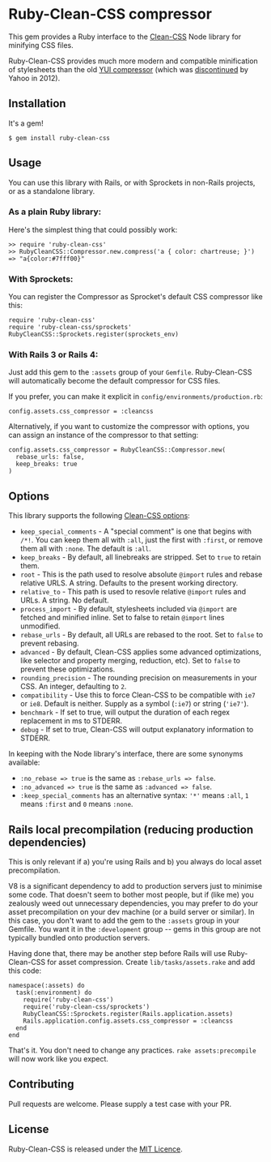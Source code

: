 # Ruby-Clean-CSS compressor

This gem provides a Ruby interface to the
[Clean-CSS](https://github.com/GoalSmashers/clean-css) Node library for
minifying CSS files.

Ruby-Clean-CSS provides much more modern and compatible minification of
stylesheets than the old [YUI
compressor](https://github.com/sstephenson/ruby-yui-compressor) (which was 
[discontinued](http://www.yuiblog.com/blog/2012/10/16/state-of-yui-compressor)
by Yahoo in 2012).


## Installation

It's a gem!

    $ gem install ruby-clean-css


## Usage

You can use this library with Rails, or with Sprockets in non-Rails projects,
or as a standalone library.


### As a plain Ruby library:

Here's the simplest thing that could possibly work:

    >> require 'ruby-clean-css'
    >> RubyCleanCSS::Compressor.new.compress('a { color: chartreuse; }')
    => "a{color:#7fff00}"


### With Sprockets:

You can register the Compressor as Sprocket's default CSS compressor like this:

    require 'ruby-clean-css'
    require 'ruby-clean-css/sprockets' 
    RubyCleanCSS::Sprockets.register(sprockets_env)


### With Rails 3 or Rails 4:

Just add this gem to the `:assets` group of your `Gemfile`. Ruby-Clean-CSS
will automatically become the default compressor for CSS files.

If you prefer, you can make it explicit in `config/environments/production.rb`:

    config.assets.css_compressor = :cleancss

Alternatively, if you want to customize the compressor with options, 
you can assign an instance of the compressor to that setting:

    config.assets.css_compressor = RubyCleanCSS::Compressor.new(
      rebase_urls: false,
      keep_breaks: true
    )


## Options

This library supports the following [Clean-CSS
options](https://github.com/GoalSmashers/clean-css#how-to-use-clean-css-programmatically):

- `keep_special_comments` - A "special comment" is one that begins with `/*!`.
    You can keep them all with `:all`, just the first with `:first`, or
    remove them all with `:none`. The default is `:all`.
- `keep_breaks` - By default, all linebreaks are stripped. Set to `true` to
    retain them.
- `root` - This is the path used to resolve absolute `@import` rules and rebase
    relative URLS. A string. Defaults to the present working directory.
- `relative_to` - This path is used to resovle relative `@import` rules and
    URLs. A string. No default.
- `process_import` - By default, stylesheets included via `@import` are fetched
    and minified inline. Set to false to retain `@import` lines unmodified.
- `rebase_urls` - By default, all URLs are rebased to the root. Set to `false`
    to prevent rebasing.
- `advanced` - By default, Clean-CSS applies some advanced optimizations,
    like selector and property merging, reduction, etc). Set to `false` to
    prevent these optimizations.
- `rounding_precision` - The rounding precision on measurements in your CSS.
    An integer, defaulting to `2`.
- `compatibility` - Use this to force Clean-CSS to be compatible with `ie7`
    or `ie8`. Default is neither. Supply as a symbol (`:ie7`) or
    string (`'ie7'`).
- `benchmark` - If set to true, will output the duration of each regex
    replacement in ms to STDERR.
- `debug` - If set to true, Clean-CSS will output explanatory information
    to STDERR.

In keeping with the Node library's interface, there are some synonyms available:

- `:no_rebase => true` is the same as `:rebase_urls => false`.
- `:no_advanced => true` is the same as `:advanced => false`.
- `:keep_special_comments` has an alternative syntax: `'*'` means  `:all`,
    `1` means `:first` and `0` means `:none`.


## Rails local precompilation (reducing production dependencies)

This is only relevant if a) you're using Rails and b) you always do local
asset precompilation.

V8 is a significant dependency to add to production servers just to
minimise some code. That doesn't seem to bother most people, but if (like me)
you zealously weed out unnecessary dependencies, you may prefer to do
your asset precompilation on your dev machine (or a build server or similar).
In this case, you don't want to add the gem to the `:assets` group in your
Gemfile. You want it in the `:development` group -- gems in this group are
not typically bundled onto production servers.

Having done that, there may be another step before Rails will use
Ruby-Clean-CSS for asset compression. Create `lib/tasks/assets.rake` and
add this code:

    namespace(:assets) do
      task(:environment) do
        require('ruby-clean-css')
        require('ruby-clean-css/sprockets')
        RubyCleanCSS::Sprockets.register(Rails.application.assets)
        Rails.application.config.assets.css_compressor = :cleancss
      end
    end

That's it. You don't need to change any practices. `rake assets:precompile`
will now work like you expect.


## Contributing

Pull requests are welcome. Please supply a test case with your PR.

## License

Ruby-Clean-CSS is released under the [MIT
Licence](https://github.com/joseph/ruby-clean-css/blob/master/LICENSE).
